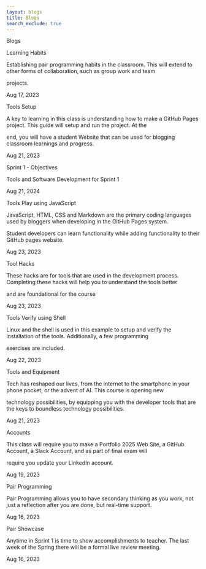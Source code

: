 ```yaml
---
layout: blogs 
title: Blogs
search_exclude: true
---
```

Blogs

Learning Habits

Establishing pair programming habits in the classroom. This will extend to other forms of collaboration, such as group work and team 

projects.


Aug 17, 2023

Tools Setup

A key to learning in this class is understanding how to make a GitHub Pages project. This guide will setup and run the project. At the 

end, you will have a student Website that can be used for blogging classroom learnings and progress.

Aug 21, 2023

Sprint 1 - Objectives

Tools and Software Development for Sprint 1

Aug 21, 2024

Tools Play using JavaScript

JavaScript, HTML, CSS and Markdown are the primary coding languages used by bloggers when developing in the GitHub Pages system. 

Student developers can learn functionality while adding functionality to their GitHub pages website.

Aug 23, 2023

Tool Hacks

These hacks are for tools that are used in the development process. Completing these hacks will help you to understand the tools better 

and are foundational for the course

Aug 23, 2023

Tools Verify using Shell

Linux and the shell is used in this example to setup and verify the installation of the tools. Additionally, a few programming 

exercises are included.

Aug 22, 2023

Tools and Equipment

Tech has reshaped our lives, from the internet to the smartphone in your phone pocket, or the advent of AI. This course is opening new 

technology possibilities, by equipping you with the developer tools that are the keys to boundless technology possibilities.

Aug 21, 2023

Accounts

This class will require you to make a Portfolio 2025 Web Site, a GitHub Account, a Slack Account, and as part of final exam will 

require you update your LinkedIn account.

Aug 19, 2023

Pair Programming

Pair Programming allows you to have secondary thinking as you work, not just a reflection after you are done, but real-time support.

Aug 16, 2023

Pair Showcase

Anytime in Sprint 1 is time to show accomplishments to teacher. The last week of the Spring there will be a formal live review meeting.

Aug 16, 2023
